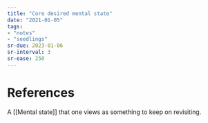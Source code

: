 ```yaml
---
title: "Core desired mental state"
date: "2021-01-05"
tags:
- "notes"
- "seedlings"
sr-due: 2023-01-06
sr-interval: 3
sr-ease: 250
---
```




# References

A [[Mental state]] that one views as something to keep on revisiting.

